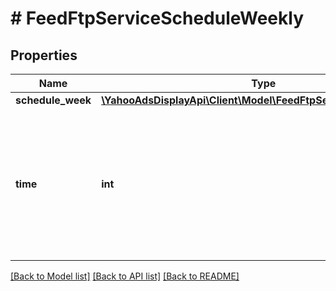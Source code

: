 # # FeedFtpServiceScheduleWeekly

## Properties

Name | Type | Description | Notes
------------ | ------------- | ------------- | -------------
**schedule_week** | [**\YahooAdsDisplayApi\Client\Model\FeedFtpServiceScheduleWeek**](FeedFtpServiceScheduleWeek.md) |  | [optional]
**time** | **int** | &lt;div lang&#x3D;\&quot;ja\&quot;&gt; 何時に実行するかを表します。&lt;br&gt; このフィールドは、リクエストの場合は必須です。 &lt;/div&gt; &lt;div lang&#x3D;\&quot;en\&quot;&gt; Execution time.&lt;br&gt; This field is required in requests. &lt;/div&gt; | [optional]

[[Back to Model list]](../../README.md#models) [[Back to API list]](../../README.md#endpoints) [[Back to README]](../../README.md)
